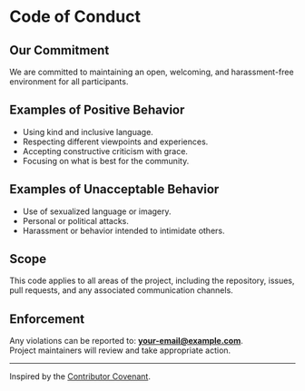 # Code of Conduct

## Our Commitment
We are committed to maintaining an open, welcoming, and harassment-free environment for all participants.

## Examples of Positive Behavior
- Using kind and inclusive language.
- Respecting different viewpoints and experiences.
- Accepting constructive criticism with grace.
- Focusing on what is best for the community.

## Examples of Unacceptable Behavior
- Use of sexualized language or imagery.
- Personal or political attacks.
- Harassment or behavior intended to intimidate others.

## Scope
This code applies to all areas of the project, including the repository, issues, pull requests, and any associated communication channels.

## Enforcement
Any violations can be reported to: **your-email@example.com**.  
Project maintainers will review and take appropriate action.

---
Inspired by the [Contributor Covenant](https://www.contributor-covenant.org/).